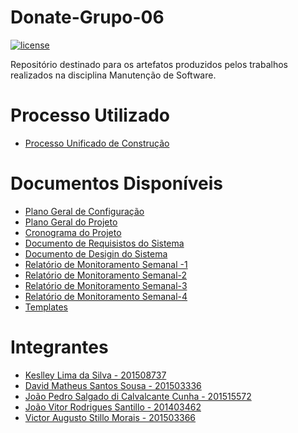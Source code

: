 # Donate-Grupo-06
[![license](https://img.shields.io/github/license/keslleylima/Donate---Grupo-06.svg)](https://github.com/keslleylima/Donate---Grupo-06/blob/master/LICENSE)

Repositório destinado para os artefatos produzidos pelos trabalhos realizados na disciplina Manutenção de Software.

# Processo Utilizado
- [ Processo  Unificado de Construção]()

# Documentos Disponíveis
  - [Plano Geral de Configuração](https://github.com/keslleylima/Donate---Grupo-06/blob/master/1%C2%BA%20Etapa/Ger%C3%AAncia/PGC-DONATE.docx)
  - [Plano Geral do Projeto](https://github.com/keslleylima/Donate---Grupo-06/blob/master/1%C2%BA%20Etapa/Ger%C3%AAncia/PGP-DONATE.docx)
  - [Cronograma do Projeto](https://github.com/keslleylima/Donate---Grupo-06/blob/master/1%C2%BA%20Etapa/Ger%C3%AAncia/CGM-DONATE.docx)
  - [Documento de Requisistos do Sistema](https://github.com/keslleylima/Donate---Grupo-06/blob/master/1%C2%BA%20Etapa/Requisito/DRS-DONATE.docx)
  - [Documento de Desigin do Sistema](https://github.com/keslleylima/Donate---Grupo-06/blob/master/1%C2%BA%20Etapa/Design/DDS-DONATE.docx)
  - [Relatório de Monitoramento Semanal -1](https://github.com/keslleylima/Donate---Grupo-06/blob/master/1%C2%BA%20Etapa/Monitoramento/RMS01-DONATE.docx)
  - [Relatório de Monitoramento Semanal-2](https://github.com/keslleylima/Donate---Grupo-06/blob/master/1%C2%BA%20Etapa/Monitoramento/RMS02-DONATE.docx)
   - [Relatório de Monitoramento Semanal-3](https://github.com/keslleylima/Donate---Grupo-06/blob/master/1%C2%BA%20Etapa/2.Projeto/1.2.4Monitoramento/RMS03-DONATE.docx)
   - [Relatório de Monitoramento Semanal-4](https://github.com/keslleylima/Donate---Grupo-06/blob/master/1%C2%BA%20Etapa/2.Projeto/1.2.4Monitoramento/RMS04-DONATE.docx)
   - [Templates](https://github.com/keslleylima/Donate---Grupo-06/tree/master/1%C2%BA%20Etapa/1.Processo)
# Integrantes 
  - [Keslley Lima da Silva - 201508737](https://github.com/keslleylima)
  - [David Matheus Santos Sousa - 201503336 ](https://github.com/MSSDavid)
  - [João Pedro Salgado di Calvalcante Cunha - 201515572 ](https://github.com/joaopsalgado)
  - [João Vitor Rodrigues Santillo - 201403462 ](https://github.com/jvsantillo) 
  - [Victor Augusto Stillo Morais - 201503366 ](https://github.com/VictorStillo)
  
